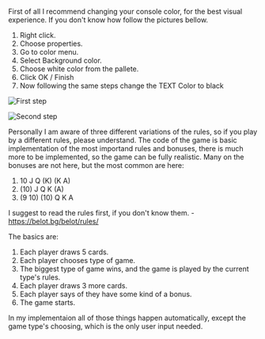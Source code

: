 First of all I recommend changing your console color, for the best visual experience. If you don't know how follow the pictures bellow.
1. Right click.
2. Choose properties.
3. Go to color menu.
4. Select Background color.
5. Choose white color from the pallete.
6. Click OK / Finish
7. Now following the same steps change the TEXT Color to black


![First step](https://user-images.githubusercontent.com/77575817/172133894-6dc60363-0549-413a-832b-757bf9b8c559.png)




![Second step](https://user-images.githubusercontent.com/77575817/172134079-6de6a4af-3f3b-469e-9a2b-5964bb99e778.png)





Personally I am aware of three different variations of the rules, so if you play by a different rules, please understand.
The code of the game is basic implementation of the most importand rules and bonuses, there is much more to be implemented, so the game can be fully realistic.
Many on the bonuses are not here, but the most common are here:


1. 10 J Q (K) (K A)
2. (10) J Q K (A)
3. (9 10) (10) Q K A


I suggest to read the rules first, if you don't know them. - https://belot.bg/belot/rules/


The basics are:

1. Each player draws 5 cards.
2. Each player chooses type of game.
3. The biggest type of game wins, and the game is played by the current type's rules.
4. Each player draws 3 more cards.
5. Each player says of they have some kind of a bonus.
6. The game starts.

In my implementaion all of those things happen automatically, except the game type's choosing, which is the only user input needed.
